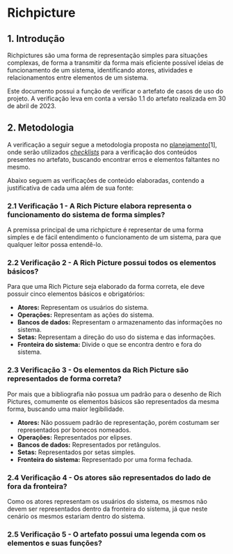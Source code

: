 # Richpicture

## 1. Introdução

Richpictures são uma forma de representação simples para situações complexas, de forma a transmitir da forma mais eficiente possível ideias de funcionamento de um sistema, identificando atores, atividades e relacionamentos entre elementos de um sistema.

Este documento possui a função de verificar o artefato de casos de uso do projeto. A verificação leva em conta a versão 1.1 do artefato realizada em 30 de abril de 2023.

## 2. Metodologia

A verificação a seguir segue a metodologia proposta no [planejamento](../planejamento.md)[1], onde serão utilizados _[checklists](../../planejamento/glossario.md#Checklist)_ para a verificação dos conteúdos presentes no artefato, buscando encontrar erros e elementos faltantes no mesmo.

Abaixo seguem as verificações de conteúdo elaboradas, contendo a justificativa de cada uma além de sua fonte:

### 2.1 Verificação 1 - A Rich Picture elabora representa o funcionamento do sistema de forma simples?

A premissa principal de uma richpicture é representar de uma forma simples e de fácil entendimento o funcionamento de um sistema, para que qualquer leitor possa entendê-lo.

### 2.2 Verificação 2 - A Rich Picture possui todos os elementos básicos?

Para que uma Rich Picture seja elaborado da forma correta, ele deve possuir cinco elementos básicos e obrigatórios:

- **Atores:** Representam os usuários do sistema.
- **Operações:** Representam as ações do sistema.
- **Bancos de dados:** Representam o armazenamento das informações no sistema.
- **Setas:** Representam a direção do uso do sistema e das informações.
- **Fronteira do sistema:** Divide o que se encontra dentro e fora do sistema.

### 2.3 Verificação 3 - Os elementos da Rich Picture são representados de forma correta?

Por mais que a bibliografia não possua um padrão para o desenho de Rich Pictures, comumente os elementos básicos são representados da mesma forma, buscando uma maior legibilidade.

- **Atores:** Não possuem padrão de representação, porém costumam ser representados por bonecos nomeados.
- **Operações:** Representados por elipses.
- **Bancos de dados:** Representados por retângulos.
- **Setas:** Representados por setas simples.
- **Fronteira do sistema:** Representado por uma forma fechada.

### 2.4 Verificação 4 - Os atores são representados do lado de fora da fronteira?

Como os atores representam os usuários do sistema, os mesmos não devem ser representados dentro da fronteira do sistema, já que neste cenário os mesmos estariam dentro do sistema.

### 2.5 Verificação 5 - O artefato possui uma legenda com os elementos e suas funções?

